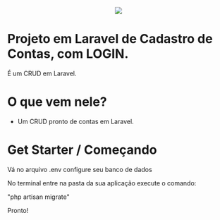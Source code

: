 <p align="center"><img src="https://laravel.com/assets/img/components/logo-laravel.svg"></p>

# Projeto em Laravel de Cadastro de Contas, com LOGIN.

É um CRUD em Laravel.

# O que vem nele?

- Um CRUD pronto de contas em Laravel.

# Get Starter / Começando

Vá no arquivo .env configure seu banco de dados

No terminal entre na pasta da sua aplicação execute o comando:

"php artisan migrate"

Pronto!
